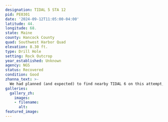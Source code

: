 ```yaml
---
designation: TIDAL 5 STA 12
pid: PE0301
date: '2024-09-12T11:05:00-04:00'
latitude: 44.
longitude: 68.
state: Maine
county: Hancock County
quad: Southwest Harbor Quad
elevation: 8.30 ft.
type: Drill Hole
setting: Rock Outcrop
year_established: Unknown
agency: NGS
status: Recovered
condition: Good
zhanna_text: >-
  We had planned (and expected) to find nearby TIDAL 6 on this attempt, after reading the 2018 recovery from surveyor JRO. We've known about this series of marks forever, but always thought that we would have to access them via the Coast Guard property, which is likely a no-go. JRO accessed the area through a nearby residence, which is what we did today. We did not really expect to find this mark, TIDAL 5, which is a drill hole. drill holes, in particular, can be notoriously difficult to locate and positively identify after decades of weathering and vegetation growth. But this one was in an obvious location on an obvious rock face, basically glinting in the sun and drawing my attention immediately as soon as I stepped down onto the rocky beach. I also really liked the carved triangle surrounding the drill hole, and the carved horizontal line that runs through it.  
galleries:
  gallery_zh:
    images:
    - filename: 
      alt:  
featured_image:       
---
```


